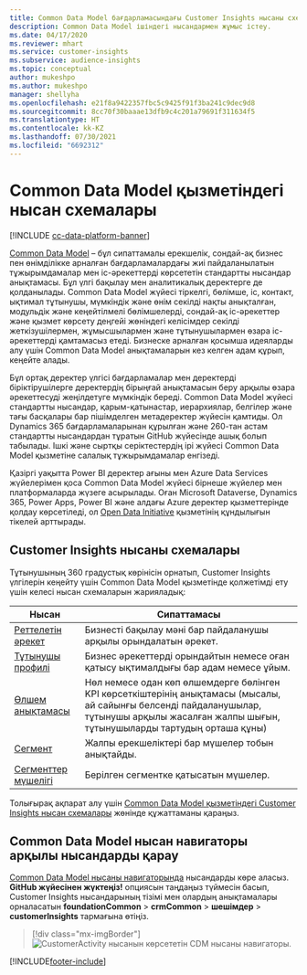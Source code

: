 ```yaml
---
title: Common Data Model бағдарламасындағы Customer Insights нысаны схемалары
description: Common Data Model ішіндегі нысандармен жұмыс істеу.
ms.date: 04/17/2020
ms.reviewer: mhart
ms.service: customer-insights
ms.subservice: audience-insights
ms.topic: conceptual
author: mukeshpo
ms.author: mukeshpo
manager: shellyha
ms.openlocfilehash: e21f8a9422357fbc5c9425f91f3ba241c9dec9d8
ms.sourcegitcommit: 8cc70f30baaae13dfb9c4c201a79691f311634f5
ms.translationtype: HT
ms.contentlocale: kk-KZ
ms.lasthandoff: 07/30/2021
ms.locfileid: "6692312"
---
```

# <a name="entity-schemas-in-common-data-model"></a>Common Data Model қызметіндегі нысан схемалары

[!INCLUDE [cc-data-platform-banner](../includes/cc-data-platform-banner.md)]

[Common Data Model](/common-data-model/) – бұл сипаттамалы ерекшелік, сондай-ақ бизнес пен өнімділікке арналған бағдарламалардағы жиі пайдаланылатын тұжырымдамалар мен іс-әрекеттерді көрсететін стандартты нысандар анықтамасы. Бұл үлгі бақылау мен аналитикалық деректерге де қолданылады. Common Data Model жүйесі тіркелгі, бөлімше, іс, контакт, ықтимал тұтынушы, мүмкіндік және өнім секілді нақты анықталған, модульдік және кеңейтілмелі бөлімшелерді, сондай-ақ іс-әрекеттер және қызмет көрсету деңгейі жөніндегі келісімдер секілді жеткізушілермен, жұмысшылармен және тұтынушылармен өзара іс-әрекеттерді қамтамасыз етеді. Бизнеске арналған қосымша идеяларды алу үшін Common Data Model анықтамаларын кез келген адам құрып, кеңейте алады.

Бұл ортақ деректер үлгісі бағдарламалар мен деректерді біріктірушілерге деректердің бірыңғай анықтамасын беру арқылы өзара әрекеттесуді жеңілдетуге мүмкіндік береді. Common Data Model жүйесі стандартты нысандар, қарым-қатынастар, иерархиялар, белгілер және тағы басқалары бар пішімделген метадеректер жүйесін қамтиды. Ол Dynamics 365 бағдарламаларынан құрылған және 260-тан астам стандартты нысандардан тұратын GitHub жүйесінде ашық болып табылады. Ішкі және сыртқы серіктестердің ірі жүйесі Common Data Model қызметіне салалық тұжырымдамалар енгізеді.

Қазіргі уақытта Power BI деректер ағыны мен Azure Data Services жүйелерімен қоса Common Data Model жүйесі бірнеше жүйелер мен платформаларда жүзеге асырылады. Оған Microsoft Dataverse, Dynamics 365, Power Apps, Power BI және алдағы Azure деректер қызметтерінде қолдау көрсетіледі, ол [Open Data Initiative](https://www.microsoft.com/open-data-initiative) қызметінің құндылығын тікелей арттырады.

## <a name="customer-insights-entity-schemas"></a>Customer Insights нысаны схемалары

Тұтынушының 360 градустық көрінісін орнатып, Customer Insights үлгілерін кеңейту үшін Common Data Model қызметінде қолжетімді ету үшін келесі нысан схемаларын жарияладық:

| Нысан | Сипаттамасы |
|---------|---------|
|[Реттелетін әрекет](/common-data-model/schema/core/applicationcommon/foundationcommon/crmcommon/solutions/customerinsights/customeractivity) | Бизнесті бақылау мәні бар пайдаланушы арқылы орындалатын әрекет. |
|[Тұтынушы профилі](/common-data-model/schema/core/applicationcommon/foundationcommon/crmcommon/solutions/customerinsights/customerprofile) | Бизнес әрекеттерді орындайтын немесе оған қатысу ықтималдығы бар адам немесе ұйым. |
|[Өлшем анықтамасы](/common-data-model/schema/core/applicationcommon/foundationcommon/crmcommon/solutions/customerinsights/measuredefinition) | Нөл немесе одан көп өлшемдерге бөлінген KPI көрсеткіштерінің анықтамасы (мысалы, ай сайынғы белсенді пайдаланушылар, тұтынушы арқылы жасалған жалпы шығын, тұтынушыларды тартудың орташа құны) |
|[Сегмент](/common-data-model/schema/core/applicationcommon/foundationcommon/crmcommon/solutions/customerinsights/segment) | Жалпы ерекшеліктері бар мүшелер тобын анықтайды. |
|[Сегменттер мүшелігі](/common-data-model/schema/core/applicationcommon/foundationcommon/crmcommon/solutions/customerinsights/segmentmembership) | Берілген сегментке қатысатын мүшелер. |

Толығырақ ақпарат алу үшін [Common Data Model қызметіндегі Customer Insights нысан схемалары](/common-data-model/schema/core/applicationcommon/foundationcommon/crmcommon/solutions/customerinsights/overview) жөнінде құжаттаманы қараңыз.

## <a name="view-entities-using-the-common-data-model-entity-navigator"></a>Common Data Model нысан навигаторы арқылы нысандарды қарау

[Common Data Model нысаны навигаторында](https://microsoft.github.io/CDM/) нысандарды көре аласыз. **GitHub жүйесінен жүктеңіз!** опциясын таңдаңыз түймесін басып, Customer Insights нысандарының тізімі мен олардың анықтамалары орналасатын **foundationCommon** > **crmCommon** > **шешімдер** > **customerInsights** тармағына өтіңіз.
> [!div class="mx-imgBorder"]
> ![CustomerActivity нысанын көрсететін CDM нысаны навигаторы.](media/CDM-entity-navigator.png "CustomerActivity нысанын көрсететін CDM нысаны навигаторы")


[!INCLUDE[footer-include](../includes/footer-banner.md)]